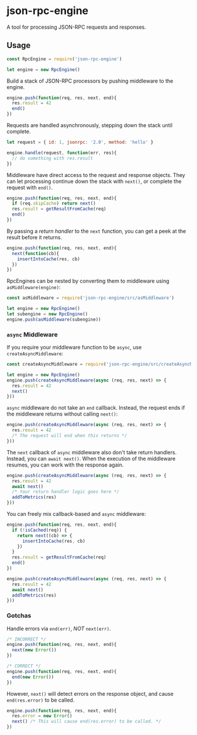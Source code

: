 # json-rpc-engine

A tool for processing JSON-RPC requests and responses.

## Usage

```js
const RpcEngine = require('json-rpc-engine')

let engine = new RpcEngine()
```

Build a stack of JSON-RPC processors by pushing middleware to the engine.

```js
engine.push(function(req, res, next, end){
  res.result = 42
  end()
})
```

Requests are handled asynchronously, stepping down the stack until complete.

```js
let request = { id: 1, jsonrpc: '2.0', method: 'hello' }

engine.handle(request, function(err, res){
  // do something with res.result
})
```

Middleware have direct access to the request and response objects.
They can let processing continue down the stack with `next()`, or complete the request with `end()`.

```js
engine.push(function(req, res, next, end){
  if (req.skipCache) return next()
  res.result = getResultFromCache(req)
  end()
})
```

By passing a _return handler_ to the `next` function, you can get a peek at the result before it returns.

```js
engine.push(function(req, res, next, end){
  next(function(cb){
    insertIntoCache(res, cb)
  })
})
```

RpcEngines can be nested by converting them to middleware using `asMiddleware(engine)`:

```js
const asMiddleware = require('json-rpc-engine/src/asMiddleware')

let engine = new RpcEngine()
let subengine = new RpcEngine()
engine.push(asMiddleware(subengine))
```

### `async` Middleware

If you require your middleware function to be `async`, use `createAsyncMiddleware`:

```js
const createAsyncMiddleware = require('json-rpc-engine/src/createAsyncMiddleware')

let engine = new RpcEngine()
engine.push(createAsyncMiddleware(async (req, res, next) => {
  res.result = 42
  next()
}))
```

`async` middleware do not take an `end` callback.
Instead, the request ends if the middleware returns without calling `next()`:

```js
engine.push(createAsyncMiddleware(async (req, res, next) => {
  res.result = 42
  /* The request will end when this returns */
}))
```

The `next` callback of `async` middleware also don't take return handlers.
Instead, you can `await next()`.
When the execution of the middleware resumes, you can work with the response again.

```js
engine.push(createAsyncMiddleware(async (req, res, next) => {
  res.result = 42
  await next()
  /* Your return handler logic goes here */
  addToMetrics(res)
}))
```

You can freely mix callback-based and `async` middleware:

```js
engine.push(function(req, res, next, end){
  if (!isCached(req)) {
    return next((cb) => {
      insertIntoCache(res, cb)
    })
  }
  res.result = getResultFromCache(req)
  end()
})

engine.push(createAsyncMiddleware(async (req, res, next) => {
  res.result = 42
  await next()
  addToMetrics(res)
}))
```

### Gotchas

Handle errors via `end(err)`, *NOT* `next(err)`.

```js
/* INCORRECT */
engine.push(function(req, res, next, end){
  next(new Error())
})

/* CORRECT */
engine.push(function(req, res, next, end){
  end(new Error())
})
```

However, `next()` will detect errors on the response object, and cause
`end(res.error)` to be called.

```js
engine.push(function(req, res, next, end){
  res.error = new Error()
  next() /* This will cause end(res.error) to be called. */
})
```
